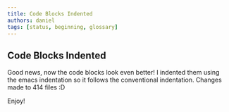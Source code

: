 ```yaml
---
title: Code Blocks Indented
authors: daniel
tags: [status, beginning, glossary]
---
```


## Code Blocks Indented

Good news, now the code blocks look even better! I indented them using the emacs indentation so it follows the conventional indentation. Changes made to 414 files :D

Enjoy!
